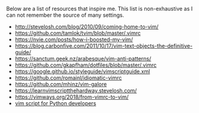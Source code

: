 Below are a list of resources that inspire me. This list is non-exhaustive as I
can not remember the source of many settings.

- http://stevelosh.com/blog/2010/09/coming-home-to-vim/
- https://github.com/tamlok/tvim/blob/master/.vimrc
- https://nvie.com/posts/how-i-boosted-my-vim/
- https://blog.carbonfive.com/2011/10/17/vim-text-objects-the-definitive-guide/
- https://sanctum.geek.nz/arabesque/vim-anti-patterns/
- https://github.com/gkapfham/dotfiles/blob/master/.vimrc
- https://google.github.io/styleguide/vimscriptguide.xml
- https://github.com/romainl/idiomatic-vimrc
- https://github.com/mhinz/vim-galore
- https://learnvimscriptthehardway.stevelosh.com/
- https://vimways.org/2018/from-vimrc-to-vim/
- [vim script for Python developers](https://github.com/yegappan/VimScriptForPythonDevelopers)

